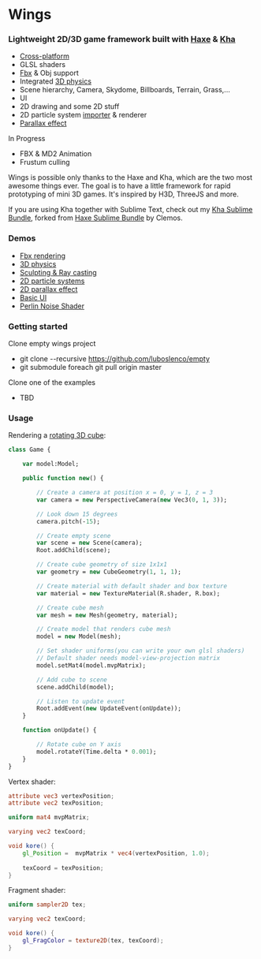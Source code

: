 # Wings

### Lightweight 2D/3D game framework built with [Haxe](https://github.com/HaxeFoundation/haxe) & [Kha](https://github.com/KTXSoftware/Kha/)

- [Cross-platform](http://kha.ktxsoftware.com/?systems)
- GLSL shaders
- [Fbx](https://github.com/ncannasse/h3d/tree/master/h3d/fbx) & Obj support
- Integrated [3D physics](https://github.com/gbpaul/cannon.hx)
- Scene hierarchy, Camera, Skydome, Billboards, Terrain, Grass,...
- UI
- 2D drawing and some 2D stuff
- 2D particle system [importer](http://onebyonedesign.com/flash/particleeditor/) & renderer
- [Parallax effect](https://github.com/wagerfield/parallax)

In Progress
- FBX & MD2 Animation
- Frustum culling

Wings is possible only thanks to the Haxe and Kha, which are the two most awesome things ever. The goal is to have a little framework for rapid prototyping of mini 3D games. It's inspired by H3D, ThreeJS and more.

If you are using Kha together with Sublime Text, check out my [Kha Sublime Bundle](https://github.com/luboslenco/kha-sublime-bundle), forked from [Haxe Sublime Bundle](https://github.com/clemos/haxe-sublime-bundle) by Clemos.

### Demos
- [Fbx rendering](https://googledrive.com/host/0B22ElR_OUmfdNzluUmJJZjZQZUU/index.html)
- [3D physics](https://googledrive.com/host/0B22ElR_OUmfdRUk0M24xUDR4VUU/index.html)
- [Sculpting & Ray casting](https://googledrive.com/host/0B22ElR_OUmfdWEhUN2VyUW5HWVk/index.html)
- [2D particle systems](https://googledrive.com/host/0B22ElR_OUmfdUkI4SDhFWnVlS2s/index.html)
- [2D parallax effect](https://googledrive.com/host/0B22ElR_OUmfdS1NLUjRBUEtJM1k/index.html)
- [Basic UI](https://googledrive.com/host/0B22ElR_OUmfdOUh6Y1hlVE1xM1U/index.html)
- [Perlin Noise Shader](https://googledrive.com/host/0B22ElR_OUmfddm1LRVpjbjFFUVE/index.html)

### Getting started
Clone empty wings project
- git clone --recursive https://github.com/luboslenco/empty
- git submodule foreach git pull origin master

Clone one of the examples
- TBD

### Usage
Rendering a [rotating 3D cube](https://googledrive.com/host/0B22ElR_OUmfddkFKczhfQ243LWs/index.html):
```haxe
class Game {

	var model:Model;

	public function new() {

		// Create a camera at position x = 0, y = 1, z = 3
		var camera = new PerspectiveCamera(new Vec3(0, 1, 3));

		// Look down 15 degrees
		camera.pitch(-15);

		// Create empty scene
		var scene = new Scene(camera);
		Root.addChild(scene);

		// Create cube geometry of size 1x1x1
		var geometry = new CubeGeometry(1, 1, 1);

		// Create material with default shader and box texture
		var material = new TextureMaterial(R.shader, R.box);

		// Create cube mesh
		var mesh = new Mesh(geometry, material);

		// Create model that renders cube mesh
		model = new Model(mesh);

		// Set shader uniforms(you can write your own glsl shaders)
		// Default shader needs model-view-projection matrix
		model.setMat4(model.mvpMatrix);

		// Add cube to scene
		scene.addChild(model);

		// Listen to update event
		Root.addEvent(new UpdateEvent(onUpdate));
	}

	function onUpdate() {

		// Rotate cube on Y axis
		model.rotateY(Time.delta * 0.001);
	}
}
```

Vertex shader:
```glsl
attribute vec3 vertexPosition;
attribute vec2 texPosition;

uniform mat4 mvpMatrix;

varying vec2 texCoord;

void kore() {
	gl_Position =  mvpMatrix * vec4(vertexPosition, 1.0);
	
	texCoord = texPosition;
}
```

Fragment shader:
```glsl
uniform sampler2D tex;

varying vec2 texCoord;

void kore() {
	gl_FragColor = texture2D(tex, texCoord);
}
```
